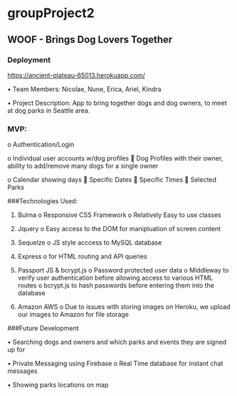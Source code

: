 # groupProject2

## WOOF - Brings Dog Lovers Together 

### Deployment 
https://ancient-plateau-65013.herokuapp.com/

•	Team Members: Nicolae, Nune, Erica, Ariel, Kindra

•	Project Description: App to bring together dogs and dog owners, to meet at dog parks in Seattle area.

### MVP:

o Authentication/Login

o	Individual user accounts w/dog profiles
	Dog Profiles with their owner, ability to add/remove many dogs for a single owner

o	Calendar showing days
	Specific Dates
	Specific Times
	Selected Parks

###Technologies Used:

1.	Bulma
o	Responsive CSS Framework
o	Relatively Easy to use classes

2.	Jquery
o	Easy access to the DOM for manipluation of screen content

3.	Sequelze
o	JS style acccess to MySQL database

4.	Express
o	for HTML routing and API queries

5.	Passport JS & bcrypt.js
o	Password protected user data
o	Middleway to verify user authentication before allowing access to various HTML routes
o	bcrypt.js to hash passwords before entering them into the database

6.	Amazon AWS
o	Due to issues with storing images on Heroku, we upload our images to Amazon for file storage

###Future Development

•	Searching dogs and owners and which parks and events they are signed up for

•	Private Messaging using Firebase
o	Real Time database for instant chat messages

•	Showing parks locations on map
